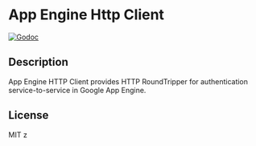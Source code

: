 # App Engine Http Client

[![Godoc](https://godoc.org/github.com/emahiro/aehcl)](https://godoc.org/github.com/emahiro/aehcl)

## Description

App Engine HTTP Client provides HTTP RoundTripper for authentication service-to-service in Google App Engine.

## License

MIT
z
